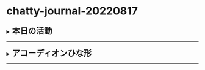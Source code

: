 # chatty-journal-20220817


<details>
<summary><h2 style="display:inline">本日の活動</h2></summary>
 <h3>早朝学習</h3>
 <ol>
  <li>暦APIを使っての和暦情報取得プログラムついに成功！
     <br>約３日間ほど悩み続けてようやく「APIを提供しているサーバー側の設定をしないと絶対にできないことが分かった」ことです。
     <br>見方によってはなんとも空しい姿に見えるでしょうが、本人は決して肩をがっくり落としているわけではありません。なぜなら、できないことが理解できたことにこそ価値ああるからです。
     <br>なのできっぱり断念しても後悔はなかったですが、これ以上深追いしないで別の発想ができないか挑戦してみました。その結果見つけたのが<a href="">このサイト</a>です。API提供者様自身が公開していらっしゃるサンプルコードをみつけたのです！
     <br>詳しい解説はここでは行いませんが別のリポジトリにてアップするつもりです。結論はばっちり上手くいきました。これをお手本に現在新しいシステムとしてリメイクしているところです。
  </li>
  <li></li>
 </ol>
 <ul>
  <li>記号付きリスト</li>
  <li></li>
 </ul>
</details>


<hr/>
<details>
<summary><h2 style="display:inline">アコーディオンひな形</h2></summary>
 <h3>タイトル</h3>
 <ol>
  <li>番号付きリスト</li>
  <li></li>
 </ol>
 <ul>
  <li>記号付きリスト</li>
  <li></li>
 </ul>
</details>

<hr/>


